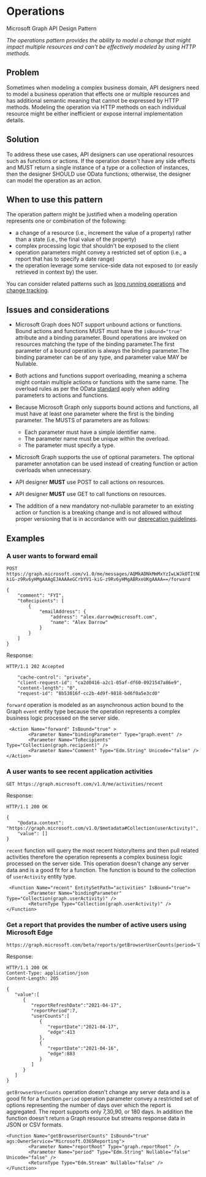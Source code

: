 # Operations

Microsoft Graph API Design Pattern

*The operations pattern provides the ability to model a change that might impact multiple resources and can't be effectively modeled by using HTTP methods.*

## Problem

Sometimes when modeling a complex business domain, API designers need to model a business operation that effects one or multiple resources and has additional semantic meaning that cannot be expressed by HTTP methods. Modeling the operation via HTTP methods on each individual resource might be either inefficient or expose internal implementation details.

## Solution

To address these use cases, API designers can use operational resources such as functions or actions. If the operation doesn't have any side effects and MUST return a single instance of a type or a collection of instances, then the designer SHOULD use OData functions; otherwise, the designer can model the operation as an action.

## When to use this pattern

The operation pattern might be justified when a modeling operation represents one or combination of the following:

- a change of a resource (i.e., increment the value of a property) rather than a state (i.e., the final value of the property)
- complex processing logic that shouldn't be exposed to the client
- operation parameters might convey a restricted set of option (i.e., a report that has to specify a date range)
- the operation leverage some service-side data not exposed to (or easily retrieved in context by) the user.

You can consider related patterns such as [long running operations](./long-running-operations.md) and [change tracking](./change-tracking.md).

## Issues and considerations

- Microsoft Graph does NOT support unbound actions or functions. Bound actions and functions MUST must have the `isBound="true"` attribute and a binding parameter. Bound operations are invoked on resources matching the type of the binding parameter.The first parameter of a bound operation is always the binding parameter.The binding parameter can be of any type, and parameter value MAY be Nullable.

- Both actions and functions support overloading, meaning a schema might contain multiple actions or functions with the same name. The overload rules as per the OData [standard](http://docs.oasis-open.org/odata/odata-csdl-xml/v4.01/odata-csdl-xml-v4.01.html#sec_FunctionOverloads) apply when adding parameters to actions and functions.
  
- Because Microsoft Graph only supports bound actions and functions, all must have at least one parameter where the first is the binding parameter. The MUSTS of parameters are as follows:

  - Each parameter must have a simple identifier name.
  - The parameter name must be unique within the overload.
  - The parameter must specify a type.

- Microsoft Graph supports the use of optional parameters. The optional parameter annotation can be used instead of creating function or action overloads when unnecessary.

- API designer **MUST** use POST to call actions on resources.
- API designer **MUST** use GET to call functions on resources.

- The addition of a new mandatory not-nullable parameter to an existing action or function is a breaking change and is not allowed without proper versioning that is in accordance with our [deprecation guidelines](https://github.com/microsoft/api-guidelines/blob/vNext/graph/deprecation.md).

## Examples

### A user wants to forward email

```
POST https://graph.microsoft.com/v1.0/me/messages/AQMkADNkMmMxYzIwLWJkOTItNDczZC1hNmYyLWUwZjk2ZTljMDQyNQBGAAAD1dY5iRo4x0_pEqop6hOrQAcAeGCrbYV1-kiG-z9Rv6yHMgAAAgEJAAAAeGCrbYV1-kiG-z9Rv6yHMgABRxeUKgAAAA==/forward

{
    "comment": "FYI",
    "toRecipients": [
        {
            "emailAddress": {
                "address": "alex.darrow@microsoft.com",
                "name": "Alex Darrow"
            }
        }
    ]
}
```
Response:
```
HTTP/1.1 202 Accepted

    "cache-control": "private",
    "client-request-id": "ca2d0416-a2c1-05af-df60-0921547a86e9",
    "content-length": "0",
    "request-id": "8b53016f-cc2b-4d9f-9818-bd6f0a5e3cd0"
```

`forward` operation is modeled as an asynchronous action bound to the Graph `event` entity type because the operation represents a complex business logic processed on the server side. 
```
 <Action Name="forward" IsBound="true" >
        <Parameter Name="bindingParameter" Type="graph.event" />
        <Parameter Name="ToRecipients" Type="Collection(graph.recipient)" />
        <Parameter Name="Comment" Type="Edm.String" Unicode="false" />
</Action>
```

### A user wants to see recent application activities

```
GET https://graph.microsoft.com/v1.0/me/activities/recent
```

Response:

```
HTTP/1.1 200 OK

{
    "@odata.context": "https://graph.microsoft.com/v1.0/$metadata#Collection(userActivity)",
    "value": []
}
```
`recent` function will query the most recent historyItems and then pull related activities therefore the operation represents a complex business logic processed on the server side. This operation  doesn't change any server data and is a good fit for a function. The function is bound to the collection of `userActivity` entity type.

```
 <Function Name="recent" EntitySetPath="activities" IsBound="true">
        <Parameter Name="bindingParameter" Type="Collection(graph.userActivity)" />
        <ReturnType Type="Collection(graph.userActivity)" />
</Function>
```
### Get a report that provides the number of active users using Microsoft Edge

```
https://graph.microsoft.com/beta/reports/getBrowserUserCounts(period='D7')
```

Response:

```
HTTP/1.1 200 OK
Content-Type: application/json
Content-Length: 205

{
   "value":[
      {
         "reportRefreshDate":"2021-04-17",
         "reportPeriod":7,
         "userCounts":[
            {
               "reportDate":"2021-04-17",
               "edge":413
            },
            {
               "reportDate":"2021-04-16",
               "edge":883
            }
         ]
      }
   ]
}
```

`getBrowserUserCounts` operation  doesn't change any server data and is a good fit for a function.`period` operation parameter convey a restricted set of options representing the number of days over which the report is aggregated. The report supports only 7,30,90, or 180 days. In addition the function doesn't return a Graph resource but streams response data in JSON or CSV formats.

```
<Function Name="getBrowserUserCounts" IsBound="true" ags:OwnerService="Microsoft.O365Reporting">
        <Parameter Name="reportRoot" Type="graph.reportRoot" />
        <Parameter Name="period" Type="Edm.String" Nullable="false" Unicode="false" />
        <ReturnType Type="Edm.Stream" Nullable="false" />
</Function>
```